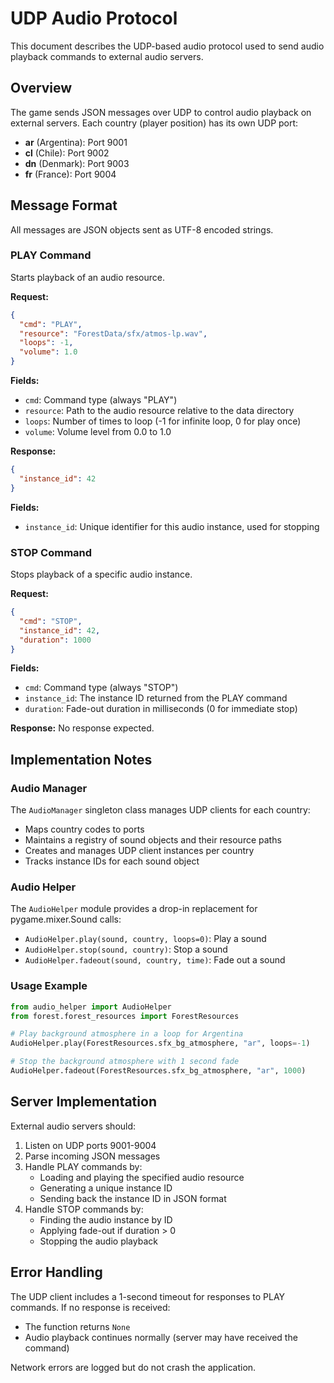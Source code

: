 # UDP Audio Protocol

This document describes the UDP-based audio protocol used to send audio playback commands to external audio servers.

## Overview

The game sends JSON messages over UDP to control audio playback on external servers. Each country (player position) has its own UDP port:

- **ar** (Argentina): Port 9001
- **cl** (Chile): Port 9002
- **dn** (Denmark): Port 9003
- **fr** (France): Port 9004

## Message Format

All messages are JSON objects sent as UTF-8 encoded strings.

### PLAY Command

Starts playback of an audio resource.

**Request:**
```json
{
  "cmd": "PLAY",
  "resource": "ForestData/sfx/atmos-lp.wav",
  "loops": -1,
  "volume": 1.0
}
```

**Fields:**
- `cmd`: Command type (always "PLAY")
- `resource`: Path to the audio resource relative to the data directory
- `loops`: Number of times to loop (-1 for infinite loop, 0 for play once)
- `volume`: Volume level from 0.0 to 1.0

**Response:**
```json
{
  "instance_id": 42
}
```

**Fields:**
- `instance_id`: Unique identifier for this audio instance, used for stopping

### STOP Command

Stops playback of a specific audio instance.

**Request:**
```json
{
  "cmd": "STOP",
  "instance_id": 42,
  "duration": 1000
}
```

**Fields:**
- `cmd`: Command type (always "STOP")
- `instance_id`: The instance ID returned from the PLAY command
- `duration`: Fade-out duration in milliseconds (0 for immediate stop)

**Response:**
No response expected.

## Implementation Notes

### Audio Manager
The `AudioManager` singleton class manages UDP clients for each country:
- Maps country codes to ports
- Maintains a registry of sound objects and their resource paths
- Creates and manages UDP client instances per country
- Tracks instance IDs for each sound object

### Audio Helper
The `AudioHelper` module provides a drop-in replacement for pygame.mixer.Sound calls:
- `AudioHelper.play(sound, country, loops=0)`: Play a sound
- `AudioHelper.stop(sound, country)`: Stop a sound
- `AudioHelper.fadeout(sound, country, time)`: Fade out a sound

### Usage Example

```python
from audio_helper import AudioHelper
from forest.forest_resources import ForestResources

# Play background atmosphere in a loop for Argentina
AudioHelper.play(ForestResources.sfx_bg_atmosphere, "ar", loops=-1)

# Stop the background atmosphere with 1 second fade
AudioHelper.fadeout(ForestResources.sfx_bg_atmosphere, "ar", 1000)
```

## Server Implementation

External audio servers should:
1. Listen on UDP ports 9001-9004
2. Parse incoming JSON messages
3. Handle PLAY commands by:
   - Loading and playing the specified audio resource
   - Generating a unique instance ID
   - Sending back the instance ID in JSON format
4. Handle STOP commands by:
   - Finding the audio instance by ID
   - Applying fade-out if duration > 0
   - Stopping the audio playback

## Error Handling

The UDP client includes a 1-second timeout for responses to PLAY commands. If no response is received:
- The function returns `None`
- Audio playback continues normally (server may have received the command)

Network errors are logged but do not crash the application.
